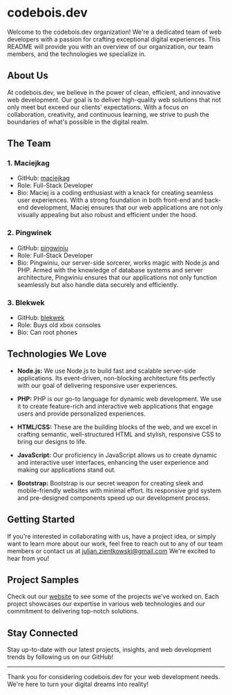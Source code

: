 # codebois.dev

Welcome to the codebois.dev organization! We're a dedicated team of web developers with a passion for crafting exceptional digital experiences. This README will provide you with an overview of our organization, our team members, and the technologies we specialize in.

## About Us

At codebois.dev, we believe in the power of clean, efficient, and innovative web development. Our goal is to deliver high-quality web solutions that not only meet but exceed our clients' expectations. With a focus on collaboration, creativity, and continuous learning, we strive to push the boundaries of what's possible in the digital realm.

## The Team

### 1. Maciejkag

- GitHub: [maciejkag](https://github.com/maciejkag)
- Role: Full-Stack Developer
- Bio: Maciej is a coding enthusiast with a knack for creating seamless user experiences. With a strong foundation in both front-end and back-end development, Maciej ensures that our web applications are not only visually appealing but also robust and efficient under the hood.

### 2. Pingwinek

- GitHub: [pingwiniu](https://github.com/pingwiniu)
- Role: Full-Stack Developer
- Bio: Pingwiniu, our server-side sorcerer, works magic with Node.js and PHP. Armed with the knowledge of database systems and server architecture, Pingwiniu ensures that our applications not only function seamlessly but also handle data securely and efficiently.

### 3. Blekwek

- GitHub: [blekwek](https://github.com/blekwek)
- Role: Buys old xbox consoles
- Bio: Can root phones

## Technologies We Love

- **Node.js:** We use Node.js to build fast and scalable server-side applications. Its event-driven, non-blocking architecture fits perfectly with our goal of delivering responsive user experiences.

- **PHP:** PHP is our go-to language for dynamic web development. We use it to create feature-rich and interactive web applications that engage users and provide personalized experiences.

- **HTML/CSS:** These are the building blocks of the web, and we excel in crafting semantic, well-structured HTML and stylish, responsive CSS to bring our designs to life.

- **JavaScript:** Our proficiency in JavaScript allows us to create dynamic and interactive user interfaces, enhancing the user experience and making our applications stand out.

- **Bootstrap:** Bootstrap is our secret weapon for creating sleek and mobile-friendly websites with minimal effort. Its responsive grid system and pre-designed components speed up our development process.

## Getting Started

If you're interested in collaborating with us, have a project idea, or simply want to learn more about our work, feel free to reach out to any of our team members or contact us at julian.zientkowski@gmail.com We're excited to hear from you!

## Project Samples

Check out our [website](https://codebois.dev/) to see some of the projects we've worked on. Each project showcases our expertise in various web technologies and our commitment to delivering top-notch solutions.

## Stay Connected

Stay up-to-date with our latest projects, insights, and web development trends by following us on our GitHub!

---

Thank you for considering codebois.dev for your web development needs. We're here to turn your digital dreams into reality!
